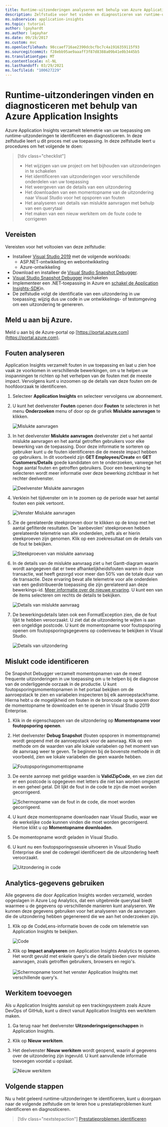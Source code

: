 ```yaml
---
title: Runtime-uitzonderingen analyseren met behulp van Azure Application Insights | Microsoft Docs
description: Zelfstudie voor het vinden en diagnosticeren van runtime-uitzonderingen in uw toepassing met behulp van Azure Application Insights.
ms.subservice: application-insights
ms.topic: tutorial
author: lgayhardt
ms.author: lagayhar
ms.date: 09/19/2017
ms.custom: mvc
ms.openlocfilehash: 98ccaef716ae2390dcbcfbc7c4a1916359115f93
ms.sourcegitcommit: f28ebb95ae9aaaff3f87d8388a09b41e0b3445b5
ms.translationtype: MT
ms.contentlocale: nl-NL
ms.lasthandoff: 03/29/2021
ms.locfileid: "100627229"
---
```

# <a name="find-and-diagnose-run-time-exceptions-with-azure-application-insights"></a>Runtime-uitzonderingen vinden en diagnosticeren met behulp van Azure Application Insights

Azure Application Insights verzamelt telemetrie van uw toepassing om runtime-uitzonderingen te identificeren en diagnosticeren.  In deze zelfstudie leert u dit proces met uw toepassing.  In deze zelfstudie leert u procedures om het volgende te doen:

> [!div class="checklist"]
> * Het wijzigen van uw project om het bijhouden van uitzonderingen in te schakelen
> * Het identificeren van uitzonderingen voor verschillende onderdelen van uw toepassing
> * Het weergeven van de details van een uitzondering
> * Het downloaden van een momentopname van de uitzondering naar Visual Studio voor het opsporen van fouten
> * Het analyseren van details van mislukte aanvragen met behulp van een querytaal
> * Het maken van een nieuw werkitem om de foute code te corrigeren


## <a name="prerequisites"></a>Vereisten

Vereisten voor het voltooien van deze zelfstudie:

- Installeer [Visual Studio 2019](https://www.visualstudio.com/downloads/) met de volgende workloads:
    - ASP.NET-ontwikkeling en webontwikkeling
    - Azure-ontwikkeling
- Download en installeer de [Visual Studio Snapshot Debugger](https://aka.ms/snapshotdebugger).
- [Visual Studio Snapshot Debugger](../app/snapshot-debugger.md) inschakelen
- Implementeer een .NET-toepassing in Azure en [schakel de Application Insights-SDK](../app/asp-net.md)in. 
- De zelfstudie volgt de identificatie van een uitzondering in uw toepassing; wijzig dus uw code in uw ontwikkelings- of testomgeving om een uitzondering te genereren. 

## <a name="log-in-to-azure"></a>Meld u aan bij Azure.
Meld u aan bij de Azure-portal op [https://portal.azure.com](https://portal.azure.com).


## <a name="analyze-failures"></a>Fouten analyseren
Application Insights verzamelt fouten in uw toepassing en laat u zien hoe vaak ze voorkomen in verschillende bewerkingen, om u te helpen uw inspanningen te richten op het verhelpen van de fouten met de meeste impact.  Vervolgens kunt u inzoomen op de details van deze fouten om de hoofdoorzaak te identificeren.   

1. Selecteer **Application Insights** en selecteer vervolgens uw abonnement.  
2. U kunt het deelvenster **Fouten** openen door **Fouten** te selecteren in het menu **Onderzoeken** menu of door op de grafiek **Mislukte aanvragen** te klikken.

    ![Mislukte aanvragen](media/tutorial-runtime-exceptions/failed-requests.png)

3. In het deelvenster **Mislukte aanvragen** deelvenster ziet u het aantal mislukte aanvragen en het aantal getroffen gebruikers voor elke bewerking van de toepassing.  Door deze informatie te sorteren op gebruiker kunt u de fouten identificeren die de meeste impact hebben op gebruikers.  In dit voorbeeld zijn **GET Employees/Create** en **GET Customers/Details** goede kandidaten om te onderzoeken, vanwege het hoge aantal fouten en getroffen gebruikers.  Door een bewerking te selecteren wordt meer informatie over deze bewerking zichtbaar in het rechter deelvenster.

    ![Deelvenster Mislukte aanvragen](media/tutorial-runtime-exceptions/failed-requests-blade.png)

4. Verklein het tijdvenster om in te zoomen op de periode waar het aantal fouten een piek vertoont.

    ![Venster Mislukte aanvragen](media/tutorial-runtime-exceptions/failed-requests-window.png)

5. Zie de gerelateerde steekproeven door te klikken op de knop met het aantal gefilterde resultaten. De 'aanbevolen' steekproeven hebben gerelateerde telemetrie van alle onderdelen, zelfs als er hierin steekproeven zijn genomen. Klik op een zoekresultaat om de details van de fout te bekijken.

    ![Steekproeven van mislukte aanvraag](media/tutorial-runtime-exceptions/failed-requests-search.png)

6. In de details van de mislukte aanvraag ziet u het Gantt-diagram waarin wordt aangegeven dat er twee afhankelijkheidsfouten waren in deze transactie, wat heeft gezorgd voor meer dan 50% van de totale duur van de transactie. Deze ervaring bevat alle telemetrie voor alle onderdelen van een gedistribueerde toepassing die zijn gerelateerd aan deze bewerkings-id. [Meer informatie over de nieuwe ervaring](../app/transaction-diagnostics.md). U kunt een van de items selecteren om rechts de details te bekijken. 

    ![Details van mislukte aanvraag](media/tutorial-runtime-exceptions/failed-request-details.png)

7. De bewerkingsdetails laten ook een FormatException zien, die de fout lijkt te hebben veroorzaakt.  U ziet dat de uitzondering te wijten is aan een ongeldige postcode. U kunt de momentopname voor foutopsporing openen om foutopsporingsgegevens op codeniveau te bekijken in Visual Studio.

    ![Details van uitzondering](media/tutorial-runtime-exceptions/failed-requests-exception.png)

## <a name="identify-failing-code"></a>Mislukt code identificeren
De Snapshot Debugger verzamelt momentopnamen van de meest frequente uitzonderingen in uw toepassing om u te helpen bij de diagnose van de onderliggende oorzaak in de productie.  U kunt foutopsporingsmomentopnamen in het portaal bekijken om de aanroepstack te zien en variabelen inspecteren bij elk aanroepstackframe. Hierna hebt u de mogelijkheid om fouten in de broncode op te sporen door de momentopname te downloaden en te openen in Visual Studio 2019 Enterprise.

1. Klik in de eigenschappen van de uitzondering op **Momentopname voor foutopsporing openen**.
2. Het deelvenster **Debug Snapshot** (fouten opsporen in momentopname) wordt geopend met de aanroepstack voor de aanvraag.  Klik op een methode om de waarden van alle lokale variabelen op het moment van de aanvraag weer te geven.  Te beginnen bij de bovenste methode in dit voorbeeld, zien we lokale variabelen die geen waarde hebben.

    ![Foutopsporingsmomentopname](media/tutorial-runtime-exceptions/debug-snapshot-01.png)

3. De eerste aanroep met geldige waarden is **ValidZipCode**, en we zien dat er een postcode is opgegeven met letters die niet kan worden omgezet in een geheel getal.  Dit lijkt de fout in de code te zijn die moet worden gecorrigeerd.

    ![Schermopname van de fout in de code, die moet worden gecorrigeerd.    ](media/tutorial-runtime-exceptions/debug-snapshot-02.png)

4. U kunt deze momentopname downloaden naar Visual Studio, waar we de werkelijke code kunnen vinden die moet worden gecorrigeerd. Hiertoe klikt u op **Momentopname downloaden**.
5. De momentopname wordt geladen in Visual Studio.
6. U kunt nu een foutopsporingssessie uitvoeren in Visual Studio Enterprise die snel de coderegel identificeert die de uitzondering heeft veroorzaakt.

    ![Uitzondering in code](media/tutorial-runtime-exceptions/exception-code.png)


## <a name="use-analytics-data"></a>Analytics-gegevens gebruiken
Alle gegevens die door Application Insights worden verzameld, worden opgeslagen in Azure Log Analytics, dat een uitgebreide querytaal biedt waarmee u de gegevens op verschillende manieren kunt analyseren.  We kunnen deze gegevens gebruiken voor het analyseren van de aanvragen die de uitzondering hebben gegenereerd die we aan het onderzoeken zijn. 

1. Klik op de CodeLens-informatie boven de code om telemetrie van Application Insights te bekijken.

    ![Code](media/tutorial-runtime-exceptions/codelens.png)

1. Klik op **Impact analyseren** om Application Insights Analytics te openen.  Het wordt gevuld met enkele query's die details bieden over mislukte aanvragen, zoals getroffen gebruikers, browsers en regio's.<br><br>![Schermopname toont het venster Application Insights met verschillende query's.](media/tutorial-runtime-exceptions/analytics.png)<br>

## <a name="add-work-item"></a>Werkitem toevoegen
Als u Application Insights aansluit op een trackingsysteem zoals Azure DevOps of GitHub, kunt u direct vanuit Application Insights een werkitem maken.

1. Ga terug naar het deelvenster **Uitzonderingseigenschappen** in Application Insights.
2. Klik op **Nieuw werkitem**.
3. Het deelvenster **Nieuw werkitem** wordt geopend, waarin al gegevens over de uitzondering zijn ingevuld.  U kunt aanvullende informatie toevoegen voordat u opslaat.

    ![Nieuw werkitem](media/tutorial-runtime-exceptions/new-work-item.png)

## <a name="next-steps"></a>Volgende stappen
Nu u hebt geleerd runtime-uitzonderingen te identificeren, kunt u doorgaan naar de volgende zelfstudie om te leren hoe u prestatieproblemen kunt identificeren en diagnosticeren.

> [!div class="nextstepaction"]
> [Prestatieproblemen identificeren](./tutorial-performance.md)

